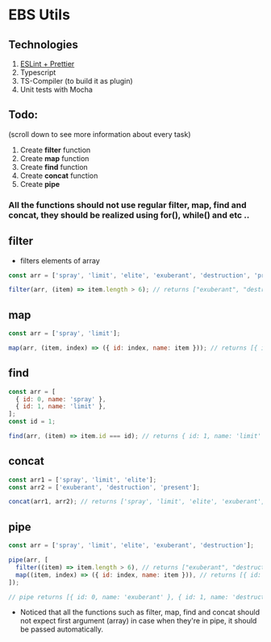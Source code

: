 # EBS Utils

## Technologies

1. [ESLint + Prettier](https://github.com/ebs-integrator/ebs-fe-intership-test-1)
2. Typescript
3. TS-Compiler (to build it as plugin)
4. Unit tests with Mocha

## Todo:

(scroll down to see more information about every task)

1. Create **filter** function
2. Create **map** function
3. Create **find** function
4. Create **concat** function
5. Create **pipe**

### All the functions should not use regular filter, map, find and concat, they should be realized using for(), while() and etc ..

## filter

- filters elements of array

```js
const arr = ['spray', 'limit', 'elite', 'exuberant', 'destruction', 'present'];

filter(arr, (item) => item.length > 6); // returns ["exuberant", "destruction", "present"]
```

## map

```js
const arr = ['spray', 'limit'];

map(arr, (item, index) => ({ id: index, name: item })); // returns [{ id: 0, name: 'spray' }, { id: 1, name: 'limit' }]
```

## find

```js
const arr = [
  { id: 0, name: 'spray' },
  { id: 1, name: 'limit' },
];
const id = 1;

find(arr, (item) => item.id === id); // returns { id: 1, name: 'limit' }
```

## concat

```js
const arr1 = ['spray', 'limit', 'elite'];
const arr2 = ['exuberant', 'destruction', 'present'];

concat(arr1, arr2); // returns ['spray', 'limit', 'elite', 'exuberant', 'destruction', 'present']
```

## pipe

```js
const arr = ['spray', 'limit', 'elite', 'exuberant', 'destruction'];

pipe(arr, [
  filter((item) => item.length > 6), // returns ["exuberant", "destruction"]
  map((item, index) => ({ id: index, name: item })), // returns [{ id: 0, name: 'exuberant' }, { id: 1, name: 'destruction' }]
]);

// pipe returns [{ id: 0, name: 'exuberant' }, { id: 1, name: 'destruction' }]
```

- Noticed that all the functions such as filter, map, find and concat should not expect first argument (array) in case when they're in pipe, it should be passed automatically.
